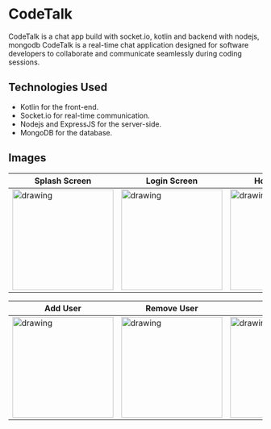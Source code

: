 # CodeTalk
CodeTalk is a chat app build with socket.io, kotlin and backend with nodejs, mongodb
CodeTalk is a real-time chat application designed for software developers to collaborate and communicate seamlessly during coding sessions.



## Technologies Used

- Kotlin for the front-end.
- Socket.io for real-time communication.
- Nodejs and ExpressJS for the server-side.
- MongoDB for the database.



## Images
|                     Splash Screen                     |                     Login Screen                     |                      Home Screen                     |                      Chat Screen                     |
| ----------------------------------------------------- |----------------------------------------------------- |----------------------------------------------------- |----------------------------------------------------- |
| <img src=https://axat.b-cdn.net/CodeTalk/1.JPEG alt="drawing" width=200px; /> |<img src=https://axat.b-cdn.net/CodeTalk/5.JPEG alt="drawing" width=200px; /> |<img src=https://axat.b-cdn.net/CodeTalk/3.JPEG alt="drawing" width=200px; /> |<img src=https://axat.b-cdn.net/CodeTalk/8.JPEG alt="drawing" width=200px; /> |

|                     Add User                          |                    Remove User                       |                    Features                          |                    Create Group                      |
| ----------------------------------------------------- |----------------------------------------------------- |----------------------------------------------------- |----------------------------------------------------- |
| <img src=https://axat.b-cdn.net/CodeTalk/10.JPEG alt="drawing" width=200px; /> |<img src=https://axat.b-cdn.net/CodeTalk/6.JPEG alt="drawing" width=200px; /> |<img src=https://axat.b-cdn.net/CodeTalk/7.JPEG alt="drawing" width=200px; /> |<img src=https://axat.b-cdn.net/CodeTalk/2.JPEG alt="drawing" width=200px; /> |

